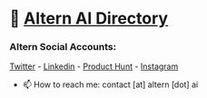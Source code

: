 # 🤖 [Altern AI Directory](https://altern.ai/) 


### Altern Social Accounts:

[Twitter](https://x.com/alternbits) - [Linkedin](https://linkedin.com/company/alternhq) - [Product Hunt](https://producthunt.com/products/altern) - [Instagram](https://instagram.com/byaltern)

- 📫 How to reach me: contact [at] altern [dot] ai
